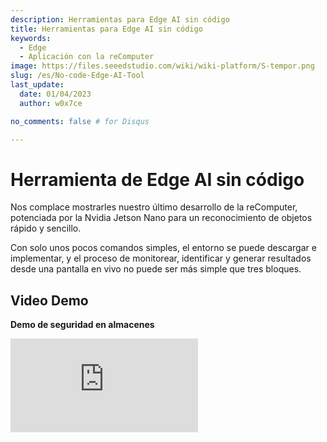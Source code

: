 ```yaml
---
description: Herramientas para Edge AI sin código
title: Herramientas para Edge AI sin código
keywords:
  - Edge
  - Aplicación con la reComputer
image: https://files.seeedstudio.com/wiki/wiki-platform/S-tempor.png
slug: /es/No-code-Edge-AI-Tool
last_update:
  date: 01/04/2023
  author: w0x7ce

no_comments: false # for Disqus

---
```


# Herramienta de Edge AI sin código

Nos complace mostrarles nuestro último desarrollo de la reComputer, potenciada por la Nvidia Jetson Nano para un reconocimiento de objetos rápido y sencillo.

Con solo unos pocos comandos simples, el entorno se puede descargar e implementar, y el proceso de monitorear, identificar y generar resultados desde una pantalla en vivo no puede ser más simple que tres bloques.

## Video Demo

**Demo de seguridad en almacenes**

<iframe width={560} height={315} src="https://www.youtube.com/embed/QI_3g5kkh0I" title="YouTube video player" frameBorder={0} allow="accelerometer; autoplay; clipboard-write; encrypted-media; gyroscope; picture-in-picture" allowFullScreen />

**Demo guardian de la granja**

<iframe width={560} height={315} src="https://www.youtube.com/embed/Jt66IG4E6uM" title="YouTube video player" frameBorder={0} allow="accelerometer; autoplay; clipboard-write; encrypted-media; gyroscope; picture-in-picture" allowFullScreen />

## Pasos previos

En este ejemplo, veremos cómo descargar e instalar lo que necesitamos en nuestro dispositivo NVIDIA Jetson, luego abriremos la herramienta Edge AI y realizaremos la detección de objetos con una cámara en vivo. A continuación se muestra una descripción general de los pasos.

<div align="center"><img width={700} src="https://files.seeedstudio.com/wiki/node-red/step.png" /></div>

1. Descargar y desplegar
2. Acomodar los bloques
3. Mostrar los resultados

### Requerimiento de Hardware

Antes de empezar, necesitarás contar con el siguiente Hardware:

<table>
  <thead>
    <tr>
      <th>Hardware Image</th>
      <th>Hardware Name</th>
    </tr>
  </thead>
  <tbody>
    <tr>
      <td><img src="https://files.seeedstudio.com/wiki/node-red/reComputer-Jetson-Nano.jpg" width={210} /></td>
      <td><a href="https://www.seeedstudio.com/Jetson-10-1-A0-p-5336.html">reComputer J1010 with Jetson Nano module</a><br />o <br /><a href="https://www.seeedstudio.com/Jetson-10-1-H0-p-5335.html">reComputer J1020 with Jetson Nano module</a></td>
    </tr>
    <tr>
      <td><img src="https://files.seeedstudio.com/wiki/node-red/3.png" width={210} /></td>
      <td>Logitech C270 HD Webcam<br />o<br /><a href="https://developer.nvidia.com/embedded/jetson-partner-supported-cameras?t1_camera-interface=USB&t1_max-resolution=4K&t1_supported-jetson-products=Nano" target="_blank" rel="noopener noreferrer">otra cámara V4L2 USB Camera soportada por Jetson</a></td>
    </tr>
  </tbody>
</table>

¡¡¡Atención!!!
    Este ejemplo solo se ejecutará en la reComputer potenciada por la Jetson Nano. Ten en cuenta que la reComputer potenciada por la Jetson Xavier NX no es compatible para la aplicación desarrollada en esta wiki, pero será compatible en el futuro.

### Requerimientos de Software

Antes de comenzar, asegúrate que tu dispositivo tenga actualizado [JetPack 4.6.1] (https://developer.nvidia.com/embedded/jetpack-sdk-461). Si deseas actualizar Jetson Nano eMMC con JetPack 4.6.1, consulta [este link](https://docs.nvidia.com/sdk-manager/install-with-sdkm-jetson/index.html).

Puedes verificar la versión de JetPack instalada escribiendo lo siguiente en la terminal:

```sh
cat /etc/nv_tegra_release
```

Y el output debe lucir como a continuación:

<div align="center"><img width={1000} src="https://files.seeedstudio.com/wiki/node-red/check-jp-version.png" /></div>

**Nota:** R32.7.1 corresponde a JetPack 4.6.1

## Primeros pasos

Una vez que el hardware y el software estén listos, pasemos a la experiencia de Edge AI Tool. En este ejemplo, conectarás ru pantalla, mouse o teclado según tus preferencias; también puedes controlar tu NVIDIA Jetson de forma remota a través de SSH o VNC Viewer.

### Paso 1. Descargar y desplegar

Abre una línea de comandos en tu dispositivo NVIDIA Jetson e ingresa el siguiente comando para descargar los archivos necesarios en la Jetson.

```sh
git clone https://github.com/Seeed-Studio/node-red-contrib-ml.git
```

Una vez que se complete la descarga, ejecuta el siguiente comando para iniciar la ventana acoplable requerida.

```sh
cd node-red-contrib-ml
sudo ./docker-ubuntu.sh
```

Todo el proceso de instalación y puesta en marcha tardará entre 7 y 9 minutos.

### Paso 2. Acomodo de los bloques

Una vez completada la instalación, usa el navegador Google Chrome que viene en tu sistema NVIDIA Jetson para ingresar la siguiente URL y acceder a la interfaz operativa.

```
127.0.0.1:1880
```

También puedes ingresar la dirección IP más el número de puerto (1880) en la barra de direcciones para acceder a la página de acciones.

<div align="center"><img width={800} src="https://files.seeedstudio.com/wiki/node-red/6.png" /></div>

Podemos ver la distribución de las operaciones de Edge AI Tool en el siguiente diagrama.

<div align="center"><img width={800} src="https://files.seeedstudio.com/wiki/node-red/8.png" /></div>

- **Block Area: (Área de bloques)** Este área alberga una serie de bloques que pueden ser manipulados por el usuario.

- **Programming Area: (Área de programación)** Esta área es de programación. El usuario puede arrastrar y soltar bloques desde el Área de bloques al Área de programación para completar el programa.

- **Setup Area: (Área de configuración)** En el extremo derecho está el área de configuración. Aquí podemos ver el flujo del Área de programación y podemos completar algunas configuraciones necesarias o configurar operaciones en bloques, etc.

En el Área de bloques, hay una sección llamada **seeed reComputer** donde nos centraremos en el uso de estos tres bloques.

<div align="center"><img width={400} src="https://files.seeedstudio.com/wiki/node-red/7.png" /></div>

- **video input: (video de entrada)** Este bloque se utiliza para obtener la transmisión de video desde la entrada de la cámara. Este bloque se puede configurar para seleccionar una cámara web o una cámara USB V4L2 local, etc.

- **detection: (Detección)** Este bloque se utiliza para seleccionar el modelo a reconocer. La transmisión de vídeo de entrada se reconocerá utilizando el modelo que haya seleccionado. Por el momento, en esta versión solo se puede utilizar el **conjunto de datos COCO**.

- **video view: (vista de video)** Este bloque se utiliza para generar la transmisión de video procesada en la pantalla.

A continuación podemos echar un vistazo a la composición de los bloques. Toma el bloque de construcción **video input** como ejemplo.

<div align="center"><img width={300} src="https://files.seeedstudio.com/wiki/node-red/12.png" /></div>

A la izquierda de este bloque hay un área cuadrada azul. Cuando este área está oculta, significa que la entrada de transmisión de video está apagada.

<div align="center"><img width={300} src="https://files.seeedstudio.com/wiki/node-red/11.png" /></div>

Cuando se muestra este área, significa que la entrada de transmisión de video está activa.

<div align="center"><img width={300} src="https://files.seeedstudio.com/wiki/node-red/13.png" /></div>

De manera similar, el bloque de visualización de video tiene un bloque cuadrado como este en el lado derecho.

<div align="center"><img width={300} src="https://files.seeedstudio.com/wiki/node-red/14.png" /></div>

Si hay un punto azul en la parte superior derecha del bloque, esto es un recordatorio de que el bloque ha sido editado, pero no implementado. Por cierto, todo el proyecto se ejecuta y debe programarse con bloques e implementarse antes de que se muestren los resultados.

<div align="center"><img width={300} src="https://files.seeedstudio.com/wiki/node-red/15.png" /></div>

El cuadrado gris a la derecha del bloque es donde se conectan los bloques. Haz click con el botón izquierdo del mouse aquí y arrástralo al siguiente bloque a la izquierda de la conexión, luego podrás conectar los dos bloques para formar un flujo de programa.

<div align="center"><img width={400} src="https://files.seeedstudio.com/wiki/node-red/16.png" /></div>

Cabe señalar que el flujo del programa se ejecuta de **izquierda a derecha** y que la unión de la izquierda solo se puede conectar con la unión de la derecha.

Si no hay ninguna unión a la izquierda del bloque, se debe utilizar como nodo inicial del flujo del programa. Si el lado derecho del bloque no tiene conexiones, entonces debe usarse como el nodo final de todo el flujo del programa.

Un bloque con dos uniones, como **object detection** (detección de objetos), significa que se pueden enviar varios contenidos diferentes al bloque. Entonces es posible generar tanto transmisiones de vídeo como registros.

<div align="center"><img width={400} src="https://files.seeedstudio.com/wiki/node-red/17.png" /></div>

Los bloques son muy fáciles y rápidos de usar. Puedes arrastrar el bloque que deseas usar presionando prolongadamente el botón izquierdo del mouse y luego arrastrándolo al Área de programación de la pantalla principal.

<div align="center"><img width={800} src="https://files.seeedstudio.com/wiki/node-red/9.png" /></div>

Con base en la descripción anterior de los bloques, podemos diseñar un procedimiento de bloque simple de la siguiente manera.

<div align="center"><img width={800} src="https://files.seeedstudio.com/wiki/node-red/18.png" /></div>

El programa que se muestra arriba es el que toma la transmisión de video de entrada de la cámara y luego usa la detección del modelo para ingresar el resultado del reconocimiento del objeto.

### Paso 3. Mostrar resultados

Una vez que se han colocado los bloques, aún necesitamos realizar una configuración simple de los bloques antes de que puedan usarse. Si deseas configurar un bloque en particular, puedes hacer doble click en él y aparecerá el cuadro de configuración correspondiente en el lado derecho.

Comencemos por configurar el bloque **video input** (Entrada de video).

<div align="center"><img width={800} src="https://files.seeedstudio.com/wiki/node-red/19.png" /></div>

- **Device type (Tipo de dispositivo):** Aquí puedes configurar el tipo de cámara que tienes; actualmente se admiten dos tipos de cámara, cámara web y cámara local.

- **Video:** Selecciona tu cámara aquí. Si no hay ninguna cámara disponible, verifica que tu cámara sea compatible y que esté conectada correctamente.

- **URL:** Si has seleccionado una cámara web, el campo "Vídeo" se convertirá en una URL. Completa la fuente de entrada de la cámara web.

<div align="center"><img width={800} src="https://files.seeedstudio.com/wiki/node-red/20.png" /></div>

- **Resolution (Resolución):** Selecciona la resolución de tu cámara. Seleccionar la resolución incorrecta puede provocar errores en tiempo de ejecución.

Para el bloque de **object detection** (Detección de objetos), la configuración es la siguiente:

<div align="center"><img width={800} src="https://files.seeedstudio.com/wiki/node-red/21.png" /></div>

- **Model name (Nombre del modelo):** Aquí selecciona el nombre del modelo para el reconocimiento de objetos; actualmente solo se admite el conjunto de datos COCO.

¡¡¡Nota!!!
    COCO es un conjunto de datos de detección, segmentación, etc, de objetos a gran escala. COCO tiene varias características:
    - Segmentación de objetos
    - Reconocimiento en contexto
    - Segmentación de cosas de superpíxeles
    - 330K imágenes (>200K etiquetadas)
    - 1.5 millones de instancias de objetos
    - 80 clases de objetos
    - 91 clases de cassos
    - 5 subtítulos por imágen
    - 250,000 personas con puntos clave

    <div align=center><img width = 700 src="https://files.seeedstudio.com/wiki/node-red/22.png"/></div>

Una vez que lo hayas hecho, haz click en el botón **deploy** en la esquina superior derecha de la interfaz y la secuencia del programa comenzará a ejecutarse.

<div align="center"><img width={400} src="https://files.seeedstudio.com/wiki/node-red/23.png" /></div>

Si todo está bien, podrás ver que los objetos identificados por la transmisión de video están rodeados por cuadros y se les asignan valores de confianza.

<div align="center"><img width={800} src="https://files.seeedstudio.com/wiki/node-red/24.png" /></div>

## Operación a profundidad

Experimentamos el programa Edge AI Tool en su forma más simple en el capítulo anterior. En esta sección, te guiaremos a través de más extensiones de Edge AI Tool.

<iframe width={560} height={315} src="https://www.youtube.com/embed/QI_3g5kkh0I" title="YouTube video player" frameBorder={0} allow="accelerometer; autoplay; clipboard-write; encrypted-media; gyroscope; picture-in-picture" allowFullScreen />

### Descarga de bloques

Además de los bloques de la sección de bloques, podremos descargar tantos bloques como necesitemos para completar proyectos más complejos.

En el Área de Configuración a la derecha, hay un botón para más opciones, selecciona **Manage palette**.

<div align="center"><img width={400} src="https://files.seeedstudio.com/wiki/node-red/25.png" /></div>

En la página emergente, podrás ver los bloques instalados y seleccionar **Install** para descargar más bloques. Aquí, tomamos el ejemplo del bloque de buzón.

<div align="center"><img width={800} src="https://files.seeedstudio.com/wiki/node-red/27.png" /></div>

Después de la instalación, los bloques recién instalados se pueden ver en la parte inferior de la sección de bloques.

<div align="center"><img width={800} src="https://files.seeedstudio.com/wiki/node-red/30.png" /></div>

### Importando otros proyectos

Hay ocasiones en las que quizás te gustaría compartir tus proyectos para que otros los experimenten. O tal vez sea el proyecto de otra persona que te gustaría utilizar, puedes consultar las siguientes formas.

En el Área de Configuración a la derecha, hay un botón para más opciones, selecciona **Import**.

<div align="center"><img width={400} src="https://files.seeedstudio.com/wiki/node-red/33.png" /></div>

A continuación podremos pegar el código que hemos compartido u obtenido en la ventana emergente.

<div align="center"><img width={800} src="https://files.seeedstudio.com/wiki/node-red/34.png" /></div>

En este ejemplo, compartiremos contigo un maravilloso proyecto que se centra en la capacidad de detectar, en tiempo real, si alguien ha ingresado al entorno a través de una cámara y enviar una notificación por correo electrónico si se detecta a una persona.

```json
[
    {
        "id": "7963f97f362cdfc6",
        "type": "tab",
        "label": "warning email",
        "disabled": false,
        "info": "",
        "env": []
    },
    {
        "id": "41a8f267df4eb722",
        "type": "video input",
        "z": "7963f97f362cdfc6",
        "name": "",
        "deviceType": "rtsp",
        "rtsp": "",
        "local": "video0",
        "resolution": "2560",
        "frequency": "60",
        "senderr": true,
        "active": false,
        "x": 160,
        "y": 140,
        "wires": [
            [
                "c5fef75b0ab418c6"
            ]
        ]
    },
    {
        "id": "c5fef75b0ab418c6",
        "type": "detection",
        "z": "7963f97f362cdfc6",
        "name": "",
        "modelName": "coco_dataset",
        "showResult": true,
        "senderr": true,
        "x": 380,
        "y": 200,
        "wires": [
            [
                "40523cc8b61cfcc9"
            ],
            [
                "689c67f6610be9e2"
            ]
        ]
    },
    {
        "id": "40523cc8b61cfcc9",
        "type": "video view",
        "z": "7963f97f362cdfc6",
        "name": "",
        "width": 640,
        "data": "payload",
        "dataType": "msg",
        "thumbnail": false,
        "active": false,
        "pass": false,
        "outputs": 0,
        "x": 650,
        "y": 140,
        "wires": []
    },
    {
        "id": "689c67f6610be9e2",
        "type": "switch",
        "z": "7963f97f362cdfc6",
        "name": "person intrusion detected",
        "property": "payload.labels",
        "propertyType": "msg",
        "rules": [
            {
                "t": "eq",
                "v": "person",
                "vt": "str"
            }
        ],
        "checkall": "true",
        "repair": false,
        "outputs": 1,
        "x": 410,
        "y": 540,
        "wires": [
            [
                "40f6ca0fbb322dd5"
            ]
        ]
    },
    {
        "id": "40f6ca0fbb322dd5",
        "type": "e-mail",
        "z": "7963f97f362cdfc6",
        "server": "",
        "port": "465",
        "secure": true,
        "tls": true,
        "name": "",
        "dname": "warning email",
        "credentials": {
            "userid": "",
            "password": ""
        },
        "x": 720,
        "y": 620,
        "wires": []
    },
    {
        "id": "80a51065a9ee835e",
        "type": "ui_spacer",
        "z": "7963f97f362cdfc6",
        "name": "spacer",
        "group": "529bf2dedebe9911",
        "order": 2,
        "width": 12,
        "height": 1
    },
    {
        "id": "529bf2dedebe9911",
        "type": "ui_group",
        "name": "Default",
        "tab": "ad4ccf9922566f44",
        "order": 1,
        "disp": true,
        "width": 20,
        "collapse": false,
        "className": ""
    },
    {
        "id": "ad4ccf9922566f44",
        "type": "ui_tab",
        "name": "Home",
        "icon": "dashboard",
        "disabled": false,
        "hidden": false
    }
]
```

Ten en cuenta que el código no se puede utilizar directamente; deberás completar `"rtsp": "",` con la fuente de entrada de tu cámara web. Completa `"servidor": "",` con la dirección de tu servidor de correo electrónico y `"credentials": {
            "userid": "",
            "password": ""
        },` con tu usuario y contraseña.

Cuando todo esté listo, deberías poder probar el programa, el cual te envía un correo electrónico cuando detecta actividad humana frente a la cámara.

<div align="center"><img width={800} src="https://files.seeedstudio.com/wiki/node-red/36.png" /></div>

En este proyecto, se utilizan dos bloques nuevos, **switch** y **email**.

El bloque de construcción del interruptor es hacia donde sientes que se dirige el programa según la información de juicio que configuraste. Por ejemplo, en este programa nombré el bloque de interruptores **person intrusion detected** y completé la propiedad **payload.labels**. **payload.labels** es el valor clave del bloque anterior **Object detection**. Cuando el valor de la propiedad es igual a **person**, se ejecuta el bloque conectado después del cambio.

<div align="center"><img width={800} src="https://files.seeedstudio.com/wiki/node-red/31.png" /></div>

El bloque de correo electrónico es un poco más fácil de configurar, sólo necesitas completar la dirección de correo electrónico y la dirección del servidor desde el que deseas recibir mensajes, según el protocolo que admita tu buzón.

<div align="center"><img width={800} src="https://files.seeedstudio.com/wiki/node-red/32.png" /></div>

Por supuesto, si copias el código directamente y completas los cambios en el código, no podrás realizar más cambios en los bloques. Si te sientes más cómodo usando la interfaz gráfica, también puedes completar la configuración de estos elementos en los ajustes del bloque.

## Solución de problemas

### ¿Qué debo hacer si la ventana acoplable no se inicia correctamente y la Seeed reComputer no está disponible en los bloques?

Podemos cerrar Docker y reiniciarlo con el siguiente comando.

```sh
cd node-red-contrib-ml/
sudo docker-compose --file docker-compose.yaml down
sudo docker-compose --file docker-compose.yaml up
```

### ¿Qué debo hacer si no puedo observar los resultados o si hay errores en la depuración?

Utiliza el siguiente comando para ver si la instalación de Docker fue exitosa. Deberías obtener los tres acopladores que se muestran en el diagrama. Si falta alguno de ellos, vuelve al primer paso de **Getting Started** y reinstala la ventana acoplable.

```sh
sudo docker image ls
```

<div align="center"><img width={800} src="https://files.seeedstudio.com/wiki/node-red/37.png" /></div>

Si la instalación coincide con la imagen, verifica el estado de ejecución de la ventana acoplable iniciada usando el siguiente comando.

```sh
sudo docker ps
```

<div align="center"><img width={800} src="https://files.seeedstudio.com/wiki/node-red/38.png" /></div>

Si no hay ninguna ventana acoplable iniciada como en la imagen de arriba, intenta reiniciarla o verifica si el modelo y la versión del sistema del dispositivo cumplen con los requisitos.

## Soporte Tech y discusión del producto

¡Gracias por elegir nuestros productos! Estamos aquí para darte soporte y asegurar que tu experiencia con nuestros productos sea la mejor posible. Tenemos diversos canales de comunicación para adaptarnos distintas preferencias y necesidades.

<div class="button_tech_support_container">
<a href="https://forum.seeedstudio.com/" class="button_forum"></a> 
<a href="https://www.seeedstudio.com/contacts" class="button_email"></a>
</div>

<div class="button_tech_support_container">
<a href="https://discord.gg/eWkprNDMU7" class="button_discord"></a> 
<a href="https://github.com/Seeed-Studio/wiki-documents/discussions/69" class="button_discussion"></a>
</div>
